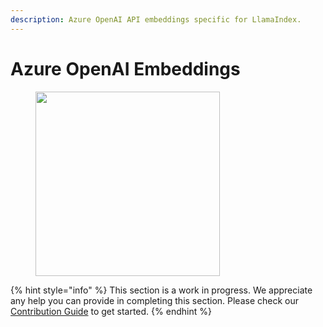 ```yaml
---
description: Azure OpenAI API embeddings specific for LlamaIndex.
---
```


# Azure OpenAI Embeddings

<figure><img src="../../../.gitbook/assets/image (4) (1).png" alt="" width="295"><figcaption></figcaption></figure>

{% hint style="info" %}
This section is a work in progress. We appreciate any help you can provide in completing this section. Please check our [Contribution Guide](../../../contributing/) to get started.
{% endhint %}
